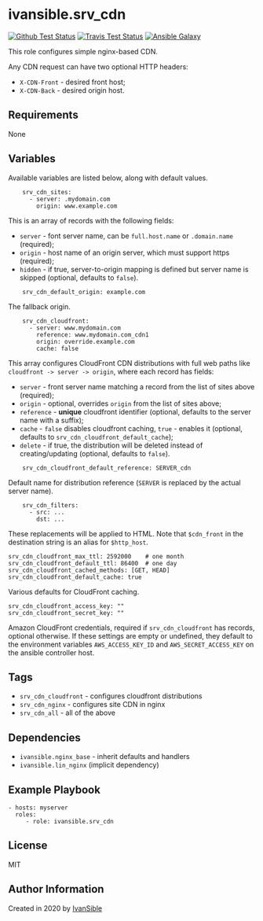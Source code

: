 # ivansible.srv_cdn

[![Github Test Status](https://github.com/ivansible/srv-cdn/workflows/Molecule%20test/badge.svg?branch=master)](https://github.com/ivansible/srv-cdn/actions)
[![Travis Test Status](https://travis-ci.org/ivansible/srv-cdn.svg?branch=master)](https://travis-ci.org/ivansible/srv-cdn)
[![Ansible Galaxy](https://img.shields.io/badge/galaxy-ivansible.srv__cdn-68a.svg?style=flat)](https://galaxy.ansible.com/ivansible/srv_cdn/)

This role configures simple nginx-based CDN.

Any CDN request can have two optional HTTP headers:
  - `X-CDN-Front` - desired front host;
  - `X-CDN-Back` - desired origin host.


## Requirements

None


## Variables

Available variables are listed below, along with default values.

```
    srv_cdn_sites:
      - server: .mydomain.com
        origin: www.example.com
```
This is an array of records with the following fields:
  - `server` - font server name, can be `full.host.name` or `.domain.name` (required);
  - `origin` - host name of an origin server, which must support https (required);
  - `hidden` - if true, server-to-origin mapping is defined but server name is skipped
               (optional, defaults to `false`).

```
    srv_cdn_default_origin: example.com
```
The fallback origin.

```
    srv_cdn_cloudfront:
      - server: www.mydomain.com
        reference: www.mydomain.com_cdn1
        origin: override.example.com
        cache: false
```
This array configures CloudFront CDN distributions with full web paths
like `cloudfront -> server -> origin`, where each record has fields:
  - `server`    - front server name matching a record from the list of sites above
                  (required);
  - `origin`    - optional, overrides `origin` from the list of sites above;
  - `reference` - **unique** cloudfront identifier
                  (optional, defaults to the server name with a suffix);
  - `cache`     - `false` disables cloudfront caching, `true` - enables it
                  (optional, defaults to `srv_cdn_cloudfront_default_cache`);
  - `delete`    - if true, the distribution will be deleted instead of creating/updating
                  (optional, defaults to `false`).

```
    srv_cdn_cloudfront_default_reference: SERVER_cdn
```
Default name for distribution reference (`SERVER` is replaced by the actual server name).

```
    srv_cdn_filters:
      - src: ...
        dst: ...
```
These replacements will be applied to HTML.
Note that `$cdn_front` in the destination string is an alias for `$http_host`.

    srv_cdn_cloudfront_max_ttl: 2592000    # one month
    srv_cdn_cloudfront_default_ttl: 86400  # one day
    srv_cdn_cloudfront_cached_methods: [GET, HEAD]
    srv_cdn_cloudfront_default_cache: true
Various defaults for CloudFront caching.

    srv_cdn_cloudfront_access_key: ""
    srv_cdn_cloudfront_secret_key: ""
Amazon CloudFront credentials, required if `srv_cdn_cloudfront` has records,
optional otherwise. If these settings are empty or undefined, they default to
the environment variables `AWS_ACCESS_KEY_ID` and `AWS_SECRET_ACCESS_KEY`
on the ansible controller host.


## Tags

- `srv_cdn_cloudfront` - configures cloudfront distributions
- `srv_cdn_nginx` - configures site CDN in nginx
- `srv_cdn_all` - all of the above


## Dependencies

- `ivansible.nginx_base` - inherit defaults and handlers
- `ivansible.lin_nginx`  (implicit dependency)


## Example Playbook

    - hosts: myserver
      roles:
         - role: ivansible.srv_cdn


## License

MIT


## Author Information

Created in 2020 by [IvanSible](https://github.com/ivansible)
